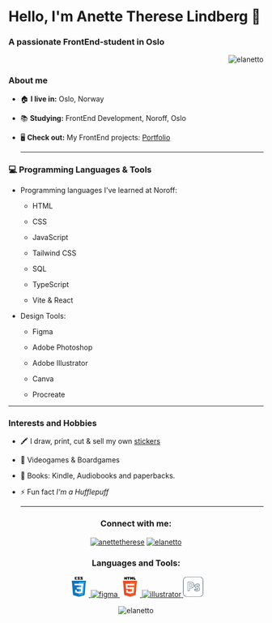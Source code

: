 <h1>Hello, I'm Anette Therese Lindberg 👋</h1>
<h3>A passionate FrontEnd-student in Oslo</h3>

<p align="right"> <img src="https://komarev.com/ghpvc/?username=elanetto&label=Profile%20views&color=0e75b6&style=flat" alt="elanetto" /> </p>

<h3>About me</h3>

- 🏠 <b>I live in:</b> Oslo, Norway

- 📚 <b>Studying:</b> FrontEnd Development, Noroff, Oslo

- 🖥️ <b> Check out:</b> My FrontEnd projects: <a href="https://portfolio-ten-eta-98.vercel.app/">Portfolio</a>

  ----

<h3>💻 Programming Languages & Tools</h3>

- Programming languages I've learned at Noroff:

  - HTML

  - CSS
    
  - JavaScript

  - Tailwind CSS
    
  - SQL

  - TypeScript

  - Vite & React 


- Design Tools:

  - Figma
    
  - Adobe Photoshop
    
  - Adobe Illustrator
 
  - Canva

  - Procreate
    
-------

<h3>Interests and Hobbies</h3>

- 🖍️ I draw, print, cut & sell my own <a href="https://www.etsy.com/no-en/shop/elanettoDesign">stickers</a>

- 🎲 Videogames & Boardgames

- 📖 Books: Kindle, Audiobooks and paperbacks.

- ⚡ Fun fact *I'm a Hufflepuff*

  -----

<h3 align="center">Connect with me:</h3>
<p align="center">
<a href="https://linkedin.com/in/anettetherese" target="blank"><img align="center" src="https://raw.githubusercontent.com/rahuldkjain/github-profile-readme-generator/master/src/images/icons/Social/linked-in-alt.svg" alt="anettetherese" height="30" width="40" /></a>
<a href="https://instagram.com/elanetto" target="blank"><img align="center" src="https://raw.githubusercontent.com/rahuldkjain/github-profile-readme-generator/master/src/images/icons/Social/instagram.svg" alt="elanetto" height="30" width="40" /></a>
</p>

<h3 align="center">Languages and Tools:</h3>
<p align="center"> <a href="https://www.w3schools.com/css/" target="_blank" rel="noreferrer"> <img src="https://raw.githubusercontent.com/devicons/devicon/master/icons/css3/css3-original-wordmark.svg" alt="css3" width="40" height="40"/> </a> <a href="https://www.figma.com/" target="_blank" rel="noreferrer"> <img src="https://www.vectorlogo.zone/logos/figma/figma-icon.svg" alt="figma" width="40" height="40"/> </a> <a href="https://www.w3.org/html/" target="_blank" rel="noreferrer"> <img src="https://raw.githubusercontent.com/devicons/devicon/master/icons/html5/html5-original-wordmark.svg" alt="html5" width="40" height="40"/> </a> <a href="https://www.adobe.com/in/products/illustrator.html" target="_blank" rel="noreferrer"> <img src="https://www.vectorlogo.zone/logos/adobe_illustrator/adobe_illustrator-icon.svg" alt="illustrator" width="40" height="40"/> </a> <a href="https://www.photoshop.com/en" target="_blank" rel="noreferrer"> <img src="https://raw.githubusercontent.com/devicons/devicon/master/icons/photoshop/photoshop-line.svg" alt="photoshop" width="40" height="40"/> </a> </p>

<p align="center"><img align="center" src="https://github-readme-streak-stats.herokuapp.com/?user=elanetto&" alt="elanetto" /></p>
